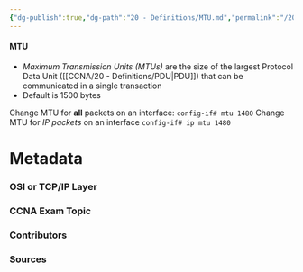 ```yaml
---
{"dg-publish":true,"dg-path":"20 - Definitions/MTU.md","permalink":"/20-definitions/mtu/","tags":["defs_ccna"]}
---
```


#### MTU
- *Maximum Transmission Units (MTUs)* are the size of the largest Protocol Data Unit ([[CCNA/20 - Definitions/PDU\|PDU]]) that can be communicated in a single transaction
- Default is 1500 bytes

Change MTU for **all** packets on an interface:
	`config-if# mtu 1480`
Change MTU for *IP packets* on an interface
	`config-if# ip mtu 1480`

# Metadata
### OSI or TCP/IP Layer

### CCNA Exam Topic

### Contributors

### Sources
